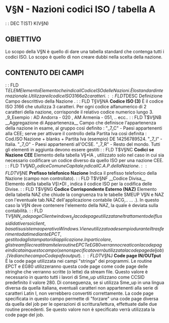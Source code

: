# V§N - Nazioni codici ISO / tabella A
 :  : DEC T(ST) K(V§N)
## OBIETTIVO
Lo scopo della V§N è quello di dare una tabella standard che contenga tutti i codici ISO. Lo
scopo è quello di non creare dubbi nella scelta della nazione.
## CONTENUTO DEI CAMPI
 :  : FLD T$ELEM Elemento
Elemento che indica il Codice ISO delle Nazioni. È lo standard internazionale. Utilizzare il codice ISO 3166 a 2 caratteri.
 :  : FLD T$DESC Definizione
Campo descrittivo della Nazione .
 :  : FLD T§V§NA __Codice ISO (3)__
È il codice ISO 3166 che utuilizza 3 caratteri.
Per ogni codice alfanumerico di 2 caratteri della nazione, corrisponde il relativo codice numerico lungo 3.
_9_Esempio :  AD Andorra - 020 , AM Armenia - 051, .. ecc..
 :  : FLD T$V§NB __Aggregazione di Appartenenza__
Campo che definisce l'appartenenza della nazione in esame, al gruppo così definito : 
"_7_C" - Paesi appartenenti alla CEE; serve per attivare il controllo della Partita Iva così definita  :  Cod.ISO Nazione + blanks + Partita Iva (esempio)  DE 14256789524.
"_7_I" - Italia.
"_7_O" - Paesi appartenenti all'OCSE.
"_7_R" - Resto del mondo.
Tutti gli elementi in aggiunta devono essere gestiti
 :  : FLD T$V§NC __Codici se Nazione CEE__
Elemento della tabella V§\*IA , utilizzato solo nel caso in cui sia necessario codificare un codice diverso da quello ISO per una nazione CEE.
 :  : FLD T$V§ND __Codice Comune Capitale__
Indica il C.A.P. della Nazione.
 :  : FLD T$V§NE __Prefisso telefonico Nazione__
Indica il prefisso telefonico della Nazione (campo non controllato).
 :  : FLD T$V§NF __Codice Divisa__
Elemento della tabella V§\*DI , indica il codice ISO per la codifica delle Divise.
 :  : FLD T$V§NG __Codice Corrispondente Esterno (NAZ)__
Elemento della tabella NAZ che chiude la congruenza tra le tabelle SMEUP V§N e NAZ con l'eventuale tab.NAZ dell'applicazione contabile (ACG,.. ... .). In questo caso la V§N deve contenere l'elemento della NAZ, la quale è deviata sulla contabilità.
 :  : FLD T$V§NN __Code page Client windows__
È la code page utilizzata nel trattamento dei flussi di dati verso i client, basati su sistema operativo Windows.
Viene utilizzato ad esempio durante il trasferimento dati mediante £PCT, gestito dagli stampatori di applicazione.
In particolare, gli stream file creati tramite le routine £PCT e £G80 verranno creati con la code page indicata in questo campo (se non specificata verrà utilizzata la code page del job). (Vedi anche campo Code pafe output).
 :  : FLD T$V§NJ __Code page IN/OUTput__
È la code page utilizzata nei campi "stringa" dei programmi. Le routine £PCT e £G80 utilizzeranno questa code page come code page delle stringhe che verranno scritte (o lette) da stream file.
Questo valore è necessario in quanto tutti i lavori di Sme_up utilizzano come CCSID predefinito il valore 280. Di conseguenza, se si utilizza Sme_up in una lingua diversa da quella italiana, eventuali caratteri non appartenenti alla serie di caratteri Latin I, non verrebbero convertiti correttamente. La code page specificata in questo campo permette di "forzare" una code page diversa da quella del job per le operazioni di scrittura/lettura, effettuate dalle due routine
precedenti. Se questo valore non è specificato verrà utilizzata la code page del job.
